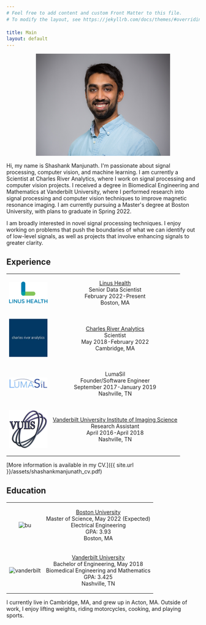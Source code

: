 ```yaml
---
# Feel free to add content and custom Front Matter to this file.
# To modify the layout, see https://jekyllrb.com/docs/themes/#overriding-theme-defaults

title: Main
layout: default
---
```


<p align="center">
    <img src="./assets/ManjunathShashank_headshot.jpg" alt="headshot" width=350 />
</p>

Hi, my name is Shashank Manjunath. I'm passionate about signal processing, computer vision, and machine learning. I am
currently a Scientist at Charles River Analytics, where I work on signal processing and computer vision projects. I
received a degree in Biomedical Engineering and Mathematics at Vanderbilt University, where I performed research into
signal processing and computer vision techniques to improve magnetic resonance imaging. I am currently pursuing a
Master's degree at Boston University, with plans to graduate in Spring 2022.

I am broadly interested in novel signal processing techniques. I enjoy working on problems that push the boundaries of
what we can identify out of low-level signals, as well as projects that involve enhancing signals to greater clarity.

## Experience

<table>
    <tr>
        <td>
            <p align="center">
                <img src="./assets/linus.png" alt="linus" width=100 />
            </p>
        </td>
        <td>
            <p align = "center">
                <a href="https://linushealth.com/" target="_blank">Linus Health</a><br />
                Senior Data Scientist<br />
                February 2022-Present<br />
                Boston, MA
            </p>
        </td>
    </tr>
    <tr>
        <td>
            <p align="center">
                <img src="./assets/cra.jpg" alt="cra" width=100 />
            </p>
        </td>
        <td>
            <p align = "center">
                <a href="https://cra.com/" target="_blank">Charles River Analytics</a><br />
                Scientist<br />
                May 2018-February 2022<br />
                Cambridge, MA
            </p>
        </td>
    </tr>
    <tr>
        <td>
            <p align="center">
                <img src="./assets/lumasil.jpg" alt="lumasil" width=100 />
            </p>
        </td>
        <td>
            <p align = "center">
                LumaSil<br />
                Founder/Software Engineer<br />
                September 2017-January 2019<br />
                Nashville, TN
            </p>
        </td>
    </tr>
    <tr>
        <td>
            <p align="center">
                <img src="./assets/vuiis.png" alt="vuiis" width=100 />
            </p>
        </td>
        <td>
            <p align = "center">
                <a href="https://vuiis.vumc.org/" target="_blank">Vanderbilt University Institute of Imaging Science</a><br />
                Research Assistant<br />
                April 2016-April 2018<br />
                Nashville, TN
            </p>
        </td>
    </tr>
</table>

[More information is available in my CV.]({{ site.url }}/assets/shashankmanjunath_cv.pdf)

## Education

<table>
    <tr>
        <td>
            <p align = "center">
                <img src="https://upload.wikimedia.org/wikipedia/commons/3/31/Boston_University_wordmark.svg" alt="bu" width=100 />
            </p>
        </td>
        <td>
            <p align = "center">
                <a href="https://www.bu.edu/" target="_blank">Boston University</a><br />
                Master of Science, May 2022 (Expected)<br />
                Electrical Engineering<br />
                GPA: 3.93<br />
                Boston, MA
            </p>
        </td>
    </tr>
    <tr>
        <td>
            <p align = "center">
                <img src="https://cdn.vanderbilt.edu/vu-news/files/20190417224211/vu05c.jpg" alt="vanderbilt" width=100 />
            </p>
        </td>
        <td>
            <p align = "center">
                <a href="https://www.vanderbilt.edu/" target="_blank">Vanderbilt University</a><br />
                Bachelor of Engineering, May 2018<br />
                Biomedical Engineering and Mathematics<br />
                GPA: 3.425<br />
                Nashville, TN
            </p>
        </td>
    </tr>
</table>

I currently live in Cambridge, MA, and grew up in Acton, MA. Outside of work, I enjoy lifting weights, riding
motorcycles, cooking,  and playing sports.
